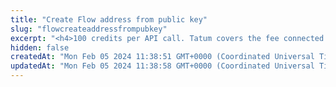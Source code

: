```yaml
---
title: "Create Flow address from public key"
slug: "flowcreateaddressfrompubkey"
excerpt: "<h4>100 credits per API call. Tatum covers the fee connected to the transaction costs in subscription credits. This operation can be done on mainnet only for paid plans.</h4><br/>\n<p>Create Flow blockchain addresses from public key. This will generate address on the blockchain with public key. Private key for that public key can be used for signing transaction.\nThere are two possibilites how the transaction on the blockchain can be created:\n<ul>\n<li>Using mnemonic and index - private key is generated based on the index in the mnemonic.</li>\n<li>Using secret - private keys is entered manually.</li>\n</ul><br/><br/>\nThis operation needs the private key of the blockchain address. Every time the funds are transferred, the transaction must be signed with the corresponding private key.\nNo one should ever send it's own private keys to the internet because there is a strong possibility of stealing keys and losing funds. In this method, it is possible to enter privateKey\nor signatureId. PrivateKey should be used only for quick development on testnet versions of blockchain when there is no risk of losing funds. In production,\n<a href=\"https://github.com/tatumio/tatum-kms\" target=\"_blank\">Tatum KMS</a> should be used for the highest security standards, and signatureId should be present in the request.\nAlternatively, using the Tatum client library for supported languages.\n</p>"
hidden: false
createdAt: "Mon Feb 05 2024 11:38:51 GMT+0000 (Coordinated Universal Time)"
updatedAt: "Mon Feb 05 2024 11:38:58 GMT+0000 (Coordinated Universal Time)"
---
```

